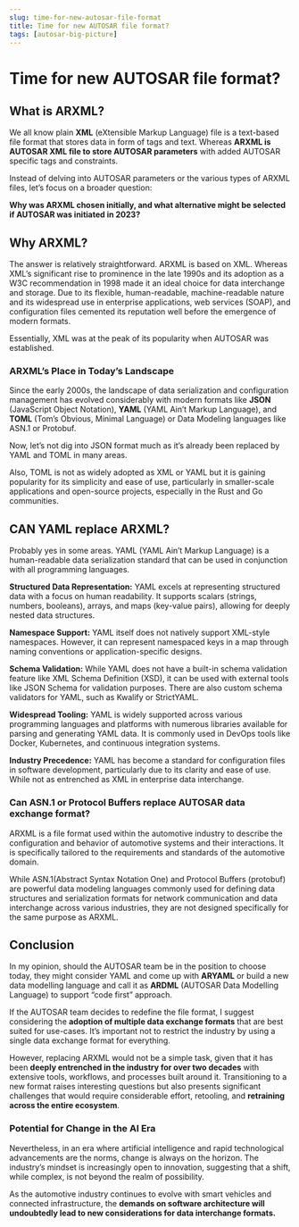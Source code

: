 ```yaml
---
slug: time-for-new-autosar-file-format
title: Time for new AUTOSAR file format?
tags: [autosar-big-picture]
---
```

# Time for new AUTOSAR file format?

## What is ARXML?
We all know plain **XML** (eXtensible Markup Language) file is a text-based file format that stores data in form of tags and text. Whereas **ARXML is AUTOSAR XML file to store AUTOSAR parameters** with added AUTOSAR specific tags and constraints.

Instead of delving into AUTOSAR parameters or the various types of ARXML files, let’s focus on a broader question:

**Why was ARXML chosen initially, and what alternative might be selected if AUTOSAR was initiated in 2023?**

## Why ARXML?
The answer is relatively straightforward. ARXML is based on XML. Whereas XML’s significant rise to prominence in the late 1990s and its adoption as a W3C recommendation in 1998 made it an ideal choice for data interchange and storage. Due to its flexible, human-readable, machine-readable nature and its widespread use in enterprise applications, web services (SOAP), and configuration files cemented its reputation well before the emergence of modern formats.

Essentially, XML was at the peak of its popularity when AUTOSAR was established.

### ARXML’s Place in Today’s Landscape
Since the early 2000s, the landscape of data serialization and configuration management has evolved considerably with modern formats like **JSON** (JavaScript Object Notation), **YAML** (YAML Ain’t Markup Language), and **TOML** (Tom’s Obvious, Minimal Language) or Data Modeling languages like ASN.1 or Protobuf.

Now, let’s not dig into JSON format much as it’s already been replaced by YAML and TOML in many areas.

Also, TOML is not as widely adopted as XML or YAML but it is gaining popularity for its simplicity and ease of use, particularly in smaller-scale applications and open-source projects, especially in the Rust and Go communities.

## CAN YAML replace ARXML?
Probably yes in some areas. YAML (YAML Ain’t Markup Language) is a human-readable data serialization standard that can be used in conjunction with all programming languages.

**Structured Data Representation:** YAML excels at representing structured data with a focus on human readability. It supports scalars (strings, numbers, booleans), arrays, and maps (key-value pairs), allowing for deeply nested data structures.

**Namespace Support:** YAML itself does not natively support XML-style namespaces. However, it can represent namespaced keys in a map through naming conventions or application-specific designs.

**Schema Validation:** While YAML does not have a built-in schema validation feature like XML Schema Definition (XSD), it can be used with external tools like JSON Schema for validation purposes. There are also custom schema validators for YAML, such as Kwalify or StrictYAML.

**Widespread Tooling:** YAML is widely supported across various programming languages and platforms with numerous libraries available for parsing and generating YAML data. It is commonly used in DevOps tools like Docker, Kubernetes, and continuous integration systems.

**Industry Precedence:** YAML has become a standard for configuration files in software development, particularly due to its clarity and ease of use. While not as entrenched as XML in enterprise data interchange.

### Can ASN.1 or Protocol Buffers replace AUTOSAR data exchange format?
ARXML is a file format used within the automotive industry to describe the configuration and behavior of automotive systems and their interactions. It is specifically tailored to the requirements and standards of the automotive domain.

While ASN.1(Abstract Syntax Notation One) and Protocol Buffers (protobuf) are powerful data modeling languages commonly used for defining data structures and serialization formats for network communication and data interchange across various industries, they are not designed specifically for the same purpose as ARXML.

## Conclusion
In my opinion, should the AUTOSAR team be in the position to choose today, they might consider YAML and come up with **ARYAML** or build a new data modelling language and call it as **ARDML** (AUTOSAR Data Modelling Language) to support “code first” approach.

If the AUTOSAR team decides to redefine the file format, I suggest considering the **adoption of multiple data exchange formats** that are best suited for use-cases. It’s important not to restrict the industry by using a single data exchange format for everything.

However, replacing ARXML would not be a simple task, given that it has been **deeply entrenched in the industry for over two decades** with extensive tools, workflows, and processes built around it. Transitioning to a new format raises interesting questions but also presents significant challenges that would require considerable effort, retooling, and **retraining across the entire ecosystem**.

### Potential for Change in the AI Era

Nevertheless, in an era where artificial intelligence and rapid technological advancements are the norms, change is always on the horizon. The industry’s mindset is increasingly open to innovation, suggesting that a shift, while complex, is not beyond the realm of possibility.

As the automotive industry continues to evolve with smart vehicles and connected infrastructure, the **demands on software architecture will undoubtedly lead to new considerations for data interchange formats.**